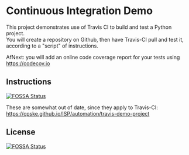 Continuous Integration Demo 
============================

This project demonstrates use of Travis CI to build and test a Python project.  
You will create a repository on Github, then have Travis-CI pull and test it,
according to a "script" of instructions.

AfNext: you will add an online code coverage report for your tests using <https://codecov.io>

## Instructions
[![FOSSA Status](https://app.fossa.com/api/projects/git%2Bgithub.com%2FJaofourthsOhappy%2Fdemo-pyci.svg?type=shield)](https://app.fossa.com/projects/git%2Bgithub.com%2FJaofourthsOhappy%2Fdemo-pyci?ref=badge_shield)


These are somewhat out of date, since they apply to Travis-CI:
<https://cpske.github.io/ISP/automation/travis-demo-project>




## License
[![FOSSA Status](https://app.fossa.com/api/projects/git%2Bgithub.com%2FJaofourthsOhappy%2Fdemo-pyci.svg?type=large)](https://app.fossa.com/projects/git%2Bgithub.com%2FJaofourthsOhappy%2Fdemo-pyci?ref=badge_large)